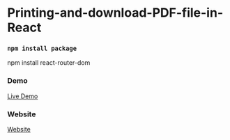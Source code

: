 # Printing-and-download-PDF-file-in-React

### `npm install package`


npm install react-router-dom


### Demo

<a href="https://youtu.be/YYnqwFCyXB0" rel="nofollow"> Live Demo </a>

### Website
<a href="https://codeat21.com/how-to-printing-and-download-pdf-file-in-react-with-react-to-print/" rel="nofollow"> Website </a>
